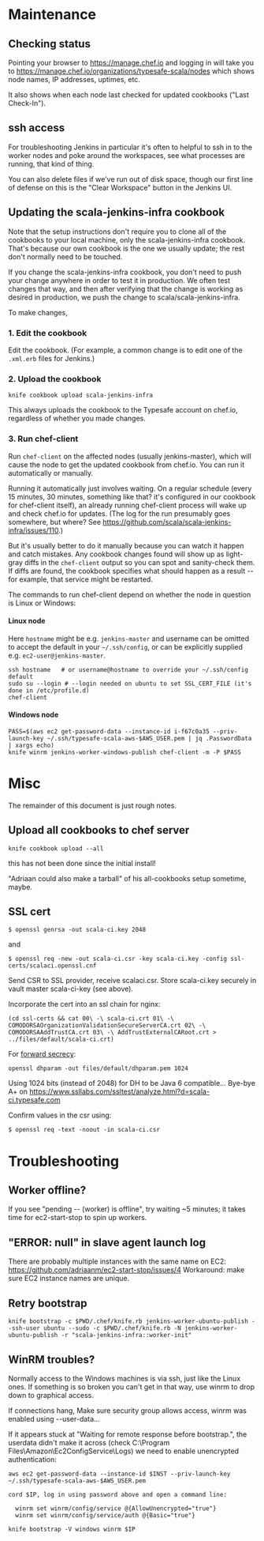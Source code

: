 # Maintenance

## Checking status

Pointing your browser to https://manage.chef.io and logging in will
take you to https://manage.chef.io/organizations/typesafe-scala/nodes
which shows node names, IP addresses, uptimes, etc.

It also shows when each node last checked for updated cookbooks ("Last Check-In").

## ssh access

For troubleshooting Jenkins in particular it's often to helpful to ssh
in to the worker nodes and poke around the workspaces, see what
processes are running, that kind of thing.

You can also delete files if we've run out of disk space, though our
first line of defense on this is the "Clear Workspace" button in the
Jenkins UI.

## Updating the scala-jenkins-infra cookbook

Note that the setup instructions don't require you to clone all of the
cookbooks to your local machine, only the scala-jenkins-infra
cookbook.  That's because our own cookbook is the one we usually
update; the rest don't normally need to be touched.

If you change the scala-jenkins-infra cookbook, you don't need
to push your change anywhere in order to test it in production.
We often test changes that way, and then after verifying that
the change is working as desired in production, we push the change
to scala/scala-jenkins-infra.

To make changes,

### 1. Edit the cookbook

Edit the cookbook.  (For example, a common change is to edit
one of the `.xml.erb` files for Jenkins.)

### 2. Upload the cookbook

    knife cookbook upload scala-jenkins-infra

This always uploads the cookbook to the Typesafe account on chef.io,
regardless of whether you made changes.

### 3. Run chef-client

Run `chef-client` on the affected nodes (usually jenkins-master),
which will cause the node to get the updated cookbook from chef.io.
You can run it automatically or manually.

Running it automatically just involves waiting.  On a regular schedule
(every 15 minutes, 30 minutes, something like that? it's configured in
our cookbook for chef-client itself), an already running chef-client
process will wake up and check chef.io for updates.  (The log for
the run presumably goes somewhere, but where? See
https://github.com/scala/scala-jenkins-infra/issues/110.)

But it's usually better to do it manually because you can watch it
happen and catch mistakes.  Any cookbook changes found will show up as
light-gray diffs in the `chef-client` output so you can spot and
sanity-check them.  If diffs are found, the cookbook specifies what
should happen as a result -- for example, that service might be
restarted.

The commands to run chef-client depend on whether the node in question
is Linux or Windows:

#### Linux node

Here `hostname` might be e.g. `jenkins-master` and username can be omitted
to accept the default in your `~/.ssh/config`, or can be explicitly supplied
e.g. `ec2-user@jenkins-master`.

```
ssh hostname   # or username@hostname to override your ~/.ssh/config default
sudo su --login # --login needed on ubuntu to set SSL_CERT_FILE (it's done in /etc/profile.d)
chef-client
```

#### Windows node

```
PASS=$(aws ec2 get-password-data --instance-id i-f67c0a35 --priv-launch-key ~/.ssh/typesafe-scala-aws-$AWS_USER.pem | jq .PasswordData | xargs echo)
knife winrm jenkins-worker-windows-publish chef-client -m -P $PASS
```

# Misc

The remainder of this document is just rough notes.

## Upload all cookbooks to chef server

```
knife cookbook upload --all
```

this has not been done since the initial install!

"Adriaan could also make a tarball" of his all-cookbooks setup
sometime, maybe.

## SSL cert
```
$ openssl genrsa -out scala-ci.key 2048
```
and

```
$ openssl req -new -out scala-ci.csr -key scala-ci.key -config ssl-certs/scalaci.openssl.cnf
```

Send CSR to SSL provider, receive scalaci.csr. Store scala-ci.key securely in vault master scala-ci-key (see above).

Incorporate the cert into an ssl chain for nginx:
```
(cd ssl-certs && cat 00\ -\ scala-ci.crt 01\ -\ COMODORSAOrganizationValidationSecureServerCA.crt 02\ -\ COMODORSAAddTrustCA.crt 03\ -\ AddTrustExternalCARoot.crt > ../files/default/scala-ci.crt)
```

For [forward secrecy](http://axiacore.com/blog/enable-perfect-forward-secrecy-nginx/):
```
openssl dhparam -out files/default/dhparam.pem 1024
```

Using 1024 bits (instead of 2048) for DH to be Java 6 compatible... Bye-bye A+ on https://www.ssllabs.com/ssltest/analyze.html?d=scala-ci.typesafe.com

Confirm values in the csr using:

```
$ openssl req -text -noout -in scala-ci.csr
```


# Troubleshooting

## Worker offline?

If you see "pending -- (worker) is offline", try waiting ~5 minutes;
it takes time for ec2-start-stop to spin up workers.

## "ERROR: null" in slave agent launch log
There are probably multiple instances with the same name on EC2: https://github.com/adriaanm/ec2-start-stop/issues/4
Workaround: make sure EC2 instance names are unique.

## Retry bootstrap

```
knife bootstrap -c $PWD/.chef/knife.rb jenkins-worker-ubuntu-publish --ssh-user ubuntu --sudo -c $PWD/.chef/knife.rb -N jenkins-worker-ubuntu-publish -r "scala-jenkins-infra::worker-init"
```

## WinRM troubles?

Normally access to the Windows machines is via ssh, just like
the Linux ones.  If something is so broken you can't get
in that way, use winrm to drop down to graphical access.

If connections hang, Make sure security group allows access, winrm was enabled using --user-data...

If it appears stuck at "Waiting for remote response before bootstrap.", the userdata didn't make it across
(check C:\Program Files\Amazon\Ec2ConfigService\Logs) we need to enable unencrypted authentication:

```
aws ec2 get-password-data --instance-id $INST --priv-launch-key ~/.ssh/typesafe-scala-aws-$AWS_USER.pem

cord $IP, log in using password above and open a command line:

  winrm set winrm/config/service @{AllowUnencrypted="true"}
  winrm set winrm/config/service/auth @{Basic="true"}

knife bootstrap -V windows winrm $IP
```
